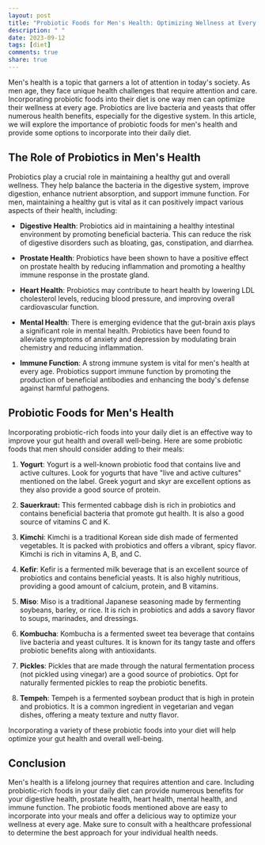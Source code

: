 ```yaml
---
layout: post
title: "Probiotic Foods for Men's Health: Optimizing Wellness at Every Age"
description: " "
date: 2023-09-12
tags: [diet]
comments: true
share: true
---
```


Men's health is a topic that garners a lot of attention in today's society. As men age, they face unique health challenges that require attention and care. Incorporating probiotic foods into their diet is one way men can optimize their wellness at every age. Probiotics are live bacteria and yeasts that offer numerous health benefits, especially for the digestive system. In this article, we will explore the importance of probiotic foods for men's health and provide some options to incorporate into their daily diet.

## The Role of Probiotics in Men's Health

Probiotics play a crucial role in maintaining a healthy gut and overall wellness. They help balance the bacteria in the digestive system, improve digestion, enhance nutrient absorption, and support immune function. For men, maintaining a healthy gut is vital as it can positively impact various aspects of their health, including:

- **Digestive Health**: Probiotics aid in maintaining a healthy intestinal environment by promoting beneficial bacteria. This can reduce the risk of digestive disorders such as bloating, gas, constipation, and diarrhea.

- **Prostate Health**: Probiotics have been shown to have a positive effect on prostate health by reducing inflammation and promoting a healthy immune response in the prostate gland.

- **Heart Health**: Probiotics may contribute to heart health by lowering LDL cholesterol levels, reducing blood pressure, and improving overall cardiovascular function.

- **Mental Health**: There is emerging evidence that the gut-brain axis plays a significant role in mental health. Probiotics have been found to alleviate symptoms of anxiety and depression by modulating brain chemistry and reducing inflammation.

- **Immune Function**: A strong immune system is vital for men's health at every age. Probiotics support immune function by promoting the production of beneficial antibodies and enhancing the body's defense against harmful pathogens.

## Probiotic Foods for Men's Health

Incorporating probiotic-rich foods into your daily diet is an effective way to improve your gut health and overall well-being. Here are some probiotic foods that men should consider adding to their meals:

1. **Yogurt**: Yogurt is a well-known probiotic food that contains live and active cultures. Look for yogurts that have "live and active cultures" mentioned on the label. Greek yogurt and skyr are excellent options as they also provide a good source of protein.

2. **Sauerkraut:** This fermented cabbage dish is rich in probiotics and contains beneficial bacteria that promote gut health. It is also a good source of vitamins C and K.

3. **Kimchi**: Kimchi is a traditional Korean side dish made of fermented vegetables. It is packed with probiotics and offers a vibrant, spicy flavor. Kimchi is rich in vitamins A, B, and C.

4. **Kefir**: Kefir is a fermented milk beverage that is an excellent source of probiotics and contains beneficial yeasts. It is also highly nutritious, providing a good amount of calcium, protein, and B vitamins.

5. **Miso**: Miso is a traditional Japanese seasoning made by fermenting soybeans, barley, or rice. It is rich in probiotics and adds a savory flavor to soups, marinades, and dressings.

6. **Kombucha**: Kombucha is a fermented sweet tea beverage that contains live bacteria and yeast cultures. It is known for its tangy taste and offers probiotic benefits along with antioxidants.

7. **Pickles**: Pickles that are made through the natural fermentation process (not pickled using vinegar) are a good source of probiotics. Opt for naturally fermented pickles to reap the probiotic benefits.

8. **Tempeh**: Tempeh is a fermented soybean product that is high in protein and probiotics. It is a common ingredient in vegetarian and vegan dishes, offering a meaty texture and nutty flavor.

Incorporating a variety of these probiotic foods into your diet will help optimize your gut health and overall well-being.

## Conclusion

Men's health is a lifelong journey that requires attention and care. Including probiotic-rich foods in your daily diet can provide numerous benefits for your digestive health, prostate health, heart health, mental health, and immune function. The probiotic foods mentioned above are easy to incorporate into your meals and offer a delicious way to optimize your wellness at every age. Make sure to consult with a healthcare professional to determine the best approach for your individual health needs.